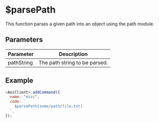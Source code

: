 # $parsePath

This function parses a given path into an object using the path module.

## Parameters

| Parameter  | Description                   |
| ---------- | ----------------------------- |
| pathString | The path string to be parsed. |

## Example

```js
<AoiClient>.addCommand({
  name: "misc",
  code: `
    $parsePath[some/path/file.txt]
  `,
});
```
